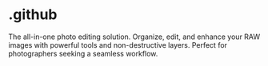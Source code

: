 # .github
The all-in-one photo editing solution. Organize, edit, and enhance your RAW images with powerful tools and non-destructive layers. Perfect for photographers seeking a seamless workflow.

